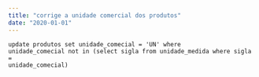 ```yaml
---
title: "corrige a unidade comercial dos produtos"
date: "2020-01-01"
---
```


<code>update produtos set unidade_comecial = 'UN' 
where unidade_comecial not in 
(select sigla from unidade_medida where sigla = unidade_comecial)
</code>